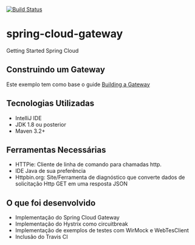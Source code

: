 [![Build Status](https://travis-ci.com/idutra/spring-cloud-gateway.svg?token=pBXWzcXjPZgCzh36hCtw&branch=master)](https://travis-ci.com/idutra/spring-cloud-gateway)

# spring-cloud-gateway
Getting Started Spring Cloud   

## Construindo um Gateway
Este exemplo tem como base o guide [Building a Gateway](https://spring.io/guides/gs/gateway/)

## Tecnologias Utilizadas
- IntelliJ IDE
- JDK 1.8 ou posterior
- Maven 3.2+

## Ferramentas Necessárias
- HTTPie: Cliente de linha de comando para chamadas http.
- IDE Java de sua preferência
- Httpbin.org: Site/Ferramenta de diagnóstico que converte dados de solicitação Http GET em uma resposta JSON

## O que foi desenvolvido
- Implementação do Spring Cloud Gateway
- Implementação do Hystrix como circuitbreak
- Implementação de exemplos de testes com WirMock e WebTesClient
- Inclusão do Travis CI
